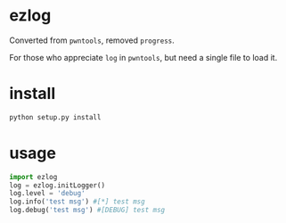 # ezlog
Converted from `pwntools`, removed `progress`.

For those who appreciate `log` in `pwntools`, but need a single file to load it.
# install
```sh
python setup.py install
```
# usage
```python
import ezlog
log = ezlog.initLogger()
log.level = 'debug'
log.info('test msg') #[*] test msg
log.debug('test msg') #[DEBUG] test msg
```